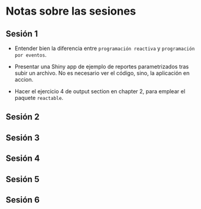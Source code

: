 # Notas sobre las sesiones

## Sesión 1

- Entender bien la diferencia entre `programación reactiva` y `programación por eventos`.

- Presentar una Shiny app de ejemplo de reportes parametrizados
tras subir un archivo. No es necesario ver el código, sino, la aplicación en accion.

- Hacer el ejercicio 4 de output section en chapter 2, para emplear 
el paquete `reactable`.

## Sesión 2



## Sesión 3



## Sesión 4



## Sesión 5



## Sesión 6




